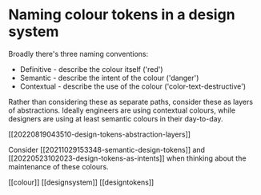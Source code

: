 # Naming colour tokens in a design system

Broadly there's three naming conventions:
- Definitive - describe the colour itself ('red')
- Semantic - describe the intent of the colour ('danger')
- Contextual - describe the use of the colour ('color-text-destructive')

Rather than considering these as separate paths, consider these as layers of abstractions. Ideally engineers are using contextual colours, while designers are using at least semantic colours in their day-to-day.

[[20220819043510-design-tokens-abstraction-layers]]

Consider [[20211029153348-semantic-design-tokens]] and [[20220523102023-design-tokens-as-intents]] when thinking about the maintenance of these colours.

[[colour]]
[[designsystem]]
[[designtokens]]